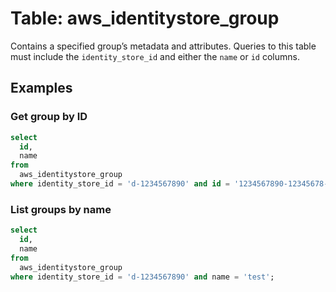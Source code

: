 # Table: aws_identitystore_group

Contains a specified group’s metadata and attributes. Queries to this table must include the `identity_store_id` and either the `name` or `id` columns.

## Examples

### Get group by ID

```sql
select
  id,
  name
from
  aws_identitystore_group
where identity_store_id = 'd-1234567890' and id = '1234567890-12345678-abcd-abcd-abcd-1234567890ab';
```

### List groups by name

```sql
select
  id,
  name
from
  aws_identitystore_group
where identity_store_id = 'd-1234567890' and name = 'test';
```
